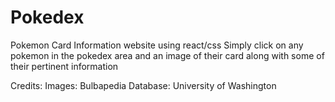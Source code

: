 # Pokedex
Pokemon Card Information website using react/css
Simply click on any pokemon in the pokedex area and an image of their card along with some of their pertinent information

Credits:
Images: Bulbapedia
Database: University of Washington
